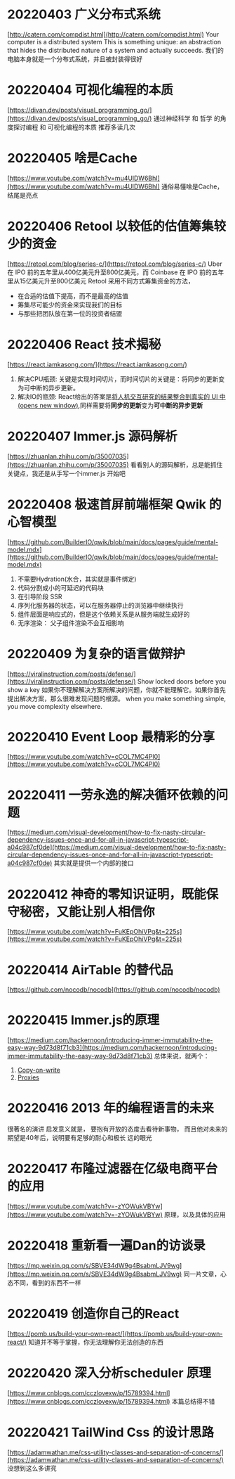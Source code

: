 # 20220403 广义分布式系统
[http://catern.com/compdist.html](http://catern.com/compdist.html)  Your computer is a distributed system
This is something unique: an abstraction that hides the distributed nature of a system and actually succeeds.
我们的电脑本身就是一个分布式系统，并且被封装得很好

# 20220404 可视化编程的本质
[https://divan.dev/posts/visual_programming_go/](https://divan.dev/posts/visual_programming_go/)
通过神经科学 和 哲学 的角度探讨编程 和 可视化编程的本质
 推荐多读几次

# 20220405 啥是Cache
[https://www.youtube.com/watch?v=mu4UlDW6BhI](https://www.youtube.com/watch?v=mu4UlDW6BhI)
通俗易懂啥是Cache，结尾是亮点

# 20220406  Retool 以较低的估值筹集较少的资金
[https://retool.com/blog/series-c/](https://retool.com/blog/series-c/)
Uber 在 IPO 前的五年里从400亿美元升至800亿美元，而 Coinbase 在 IPO 前的五年里从15亿美元升至800亿美元
Retool 采用不同方式筹集资金的方法，

- 在合适的估值下提高，而不是最高的估值
- 筹集尽可能少的资金来实现我们的目标
- 与那些把团队放在第一位的投资者结盟

# 20220406 React 技术揭秘
[https://react.iamkasong.com/](https://react.iamkasong.com/)

1. 解决CPU瓶颈: 关键是实现时间切片，而时间切片的关键是：将同步的更新变为可中断的异步更新。
2. 解决IO的瓶颈: React给出的答案是[将人机交互研究的结果整合到真实的 UI 中(opens new window)](https://zh-hans.reactjs.org/docs/concurrent-mode-intro.html#putting-research-into-production),同样需要将**同步的更新**变为**可中断的异步更新**



# 20220407 Immer.js  源码解析
[https://zhuanlan.zhihu.com/p/35007035](https://zhuanlan.zhihu.com/p/35007035)
看看别人的源码解析，总是能抓住关键点，我还是从手写一个immer.js 开始吧

# 20220408 极速首屏前端框架 Qwik 的心智模型
[https://github.com/BuilderIO/qwik/blob/main/docs/pages/guide/mental-model.mdx](https://github.com/BuilderIO/qwik/blob/main/docs/pages/guide/mental-model.mdx)

1. 不需要Hydration(水合，其实就是事件绑定)
2.  代码分割成小的可延迟的代码块
3.  在引导阶段 SSR
4. 序列化服务器的状态，可以在服务器停止的浏览器中继续执行
5. 组件层面是响应式的，但是这个依赖关系是从服务端就生成好的
6. 无序渲染： 父子组件渲染不会互相影响

# 20220409 为复杂的语言做辩护
[https://viralinstruction.com/posts/defense/](https://viralinstruction.com/posts/defense/)
Show locked doors before you show a key
如果你不理解解决方案所解决的问题，你就不能理解它。如果你首先提出解决方案，那么很难发现问题的根源。
when you make something simple, you move complexity elsewhere.

# 20220410 Event Loop 最精彩的分享
[https://www.youtube.com/watch?v=cCOL7MC4Pl0](https://www.youtube.com/watch?v=cCOL7MC4Pl0)

# 20220411 一劳永逸的解决循环依赖的问题
[https://medium.com/visual-development/how-to-fix-nasty-circular-dependency-issues-once-and-for-all-in-javascript-typescript-a04c987cf0de](https://medium.com/visual-development/how-to-fix-nasty-circular-dependency-issues-once-and-for-all-in-javascript-typescript-a04c987cf0de)
其实就是提供一个内部的接口

# 20220412 神奇的零知识证明，既能保守秘密，又能让别人相信你
[https://www.youtube.com/watch?v=FuKEpOhiVPg&t=225s](https://www.youtube.com/watch?v=FuKEpOhiVPg&t=225s)

# 20220414 AirTable 的替代品
[https://github.com/nocodb/nocodb](https://github.com/nocodb/nocodb)

# 20220415 Immer.js的原理
[https://medium.com/hackernoon/introducing-immer-immutability-the-easy-way-9d73d8f71cb3](https://medium.com/hackernoon/introducing-immer-immutability-the-easy-way-9d73d8f71cb3)
总体来说，就两个：  

1. [Copy-on-write](https://en.wikipedia.org/wiki/Copy-on-write)
2. [Proxies](https://developer.mozilla.org/nl/docs/Web/JavaScript/Reference/Global_Objects/Proxy)

# 20220416    2013 年的编程语言的未来
 很著名的演讲
 启发意义就是， 要抱有开放的态度去看待新事物， 而且他对未来的期望是40年后，说明要有足够的耐心和极长 远的眼光

# 20220417  布隆过滤器在亿级电商平台的应用
[https://www.youtube.com/watch?v=-zYOWukVBYw](https://www.youtube.com/watch?v=-zYOWukVBYw)
原理，以及具体的应用

# 20220418 重新看一遍Dan的访谈录
[https://mp.weixin.qq.com/s/SBVE34dW9g4BsabmLJV9wg](https://mp.weixin.qq.com/s/SBVE34dW9g4BsabmLJV9wg)
同一片文章，心态不同，看到的东西不一样

# 20220419 创造你自己的React
[https://pomb.us/build-your-own-react/](https://pomb.us/build-your-own-react/)   知道并不等于掌握，你无法理解你无法创造的东西

# 20220420 深入分析scheduler 原理

[https://www.cnblogs.com/cczlovexw/p/15789394.html](https://www.cnblogs.com/cczlovexw/p/15789394.html)
本篇总结得不错

# 20220421 TailWind Css 的设计思路
[https://adamwathan.me/css-utility-classes-and-separation-of-concerns/](https://adamwathan.me/css-utility-classes-and-separation-of-concerns/) 没想到这么多讲究


